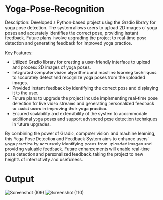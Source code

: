 # Yoga-Pose-Recognition

Description: Developed a Python-based project using the Gradio library for yoga pose detection. The system allows users to upload 2D images of yoga poses and accurately identifies the correct pose, providing instant feedback. Future plans involve upgrading the project to real-time pose detection and generating feedback for improved yoga practice.

Key Features:
- Utilized Gradio library for creating a user-friendly interface to upload and process 2D images of yoga poses.
- Integrated computer vision algorithms and machine learning techniques to accurately detect and recognize yoga poses from the uploaded images.
- Provided instant feedback by identifying the correct pose and displaying it to the user.
- Future plans to upgrade the project include implementing real-time pose detection for live video streams and generating personalized feedback to assist users in improving their yoga practice.
- Ensured scalability and extensibility of the system to accommodate additional yoga poses and support advanced pose detection techniques in future upgrades.

By combining the power of Gradio, computer vision, and machine learning, this Yoga Pose Detection and Feedback System aims to enhance users' yoga practice by accurately identifying poses from uploaded images and providing valuable feedback. Future enhancements will enable real-time pose detection and personalized feedback, taking the project to new heights of interactivity and usefulness.
# Output
![Screenshot (109)](https://github.com/debashree1/Yoga-Pose-Recognition/assets/31380090/310ce9db-ce7d-4e24-84c3-746144a423fd)
![Screenshot (110)](https://github.com/debashree1/Yoga-Pose-Recognition/assets/31380090/c8ef89d5-b4f1-4ef7-a188-056abc003ec6)

